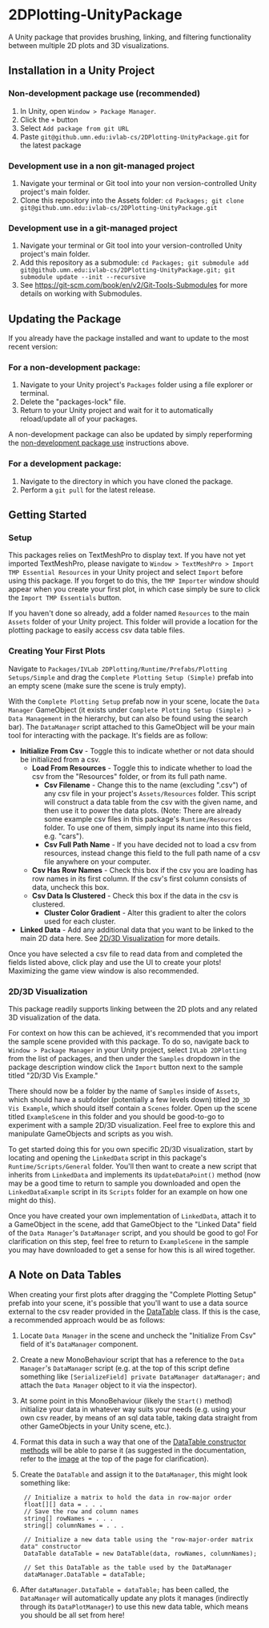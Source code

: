 # 2DPlotting-UnityPackage

A Unity package that provides brushing, linking, and filtering functionality between multiple 2D plots and 3D visualizations.

## Installation in a Unity Project

### Non-development package use (recommended)
1. In Unity, open `Window > Package Manager`. 
2. Click the ```+``` button
3. Select ```Add package from git URL```
4. Paste ```git@github.umn.edu:ivlab-cs/2DPlotting-UnityPackage.git``` for the latest package

### Development use in a non git-managed project
1. Navigate your terminal or Git tool into your non version-controlled Unity project's main folder. 
2. Clone this repository into the Assets folder: ```cd Packages; git clone git@github.umn.edu:ivlab-cs/2DPlotting-UnityPackage.git```

### Development use in a git-managed project
1. Navigate your terminal or Git tool into your version-controlled Unity project's main folder. 
2. Add this repository as a submodule: ```cd Packages; git submodule add git@github.umn.edu:ivlab-cs/2DPlotting-UnityPackage.git; git submodule update --init --recursive```
3. See https://git-scm.com/book/en/v2/Git-Tools-Submodules for more details on working with Submodules. 

## Updating the Package

If you already have the package installed and want to update to the most recent version:

### For a non-development package:
1. Navigate to your Unity project's `Packages` folder using a file explorer or terminal.
2. Delete the "packages-lock" file.
3. Return to your Unity project and wait for it to automatically reload/update all of your packages.

A non-development package can also be updated by simply reperforming the [non-development package use](#non-development-package-use-recommended) instructions above.

### For a development package:
1. Navigate to the directory in which you have cloned the package.
2. Perform a `git pull` for the latest release.

## Getting Started

### Setup

This packages relies on TextMeshPro to display text. If you have not yet imported TextMeshPro, please navigate to `Window > TextMeshPro > Import TMP Essential Resources` in your Unity project and select `Import` before using this package. If you forget to do this, the `TMP Importer` window should appear when you create your first plot, in which case simply be sure to click the `Import TMP Essentials` button.

If you haven't done so already, add a folder named `Resources` to the main `Assets` folder of your Unity project. This folder will provide a location for the plotting package to easily access csv data table files.

### Creating Your First Plots

Navigate to `Packages/IVLab 2DPlotting/Runtime/Prefabs/Plotting Setups/Simple` and drag the `Complete Plotting Setup (Simple)` prefab into an empty scene (make sure the scene is truly empty).

With the `Complete Plotting Setup` prefab now in your scene, locate the `Data Manager` GameObject (it exists under `Complete Plotting Setup (Simple) > Data Management` in the hierarchy, but can also be found using the search bar). The `DataManager` script attached to this GameObject will be your main tool for interacting with the package. It's fields are as follow:
- **Initialize From Csv** - Toggle this to indicate whether or not data should be initialized from a csv.
  - **Load From Resources** - Toggle this to indicate whether to load the csv from the "Resources" folder, or from its full path name.
    - **Csv Filename** - Change this to the name (excluding ".csv") of any csv file in your project's `Assets/Resources` folder. This script will construct a data table from the csv with the given name, and then use it to power the data plots. (Note: There are already some example csv files in this package's `Runtime/Resources` folder. To use one of them, simply input its name into this field, e.g. "cars").
    - **Csv Full Path Name** - If you have decided not to load a csv from resources, instead change this field to the full path name of a csv file anywhere on your computer.
  - **Csv Has Row Names** - Check this box if the csv you are loading has row names in its first column. If the csv's first column consists of data, uncheck this box.
  - **Csv Data Is Clustered** - Check this box if the data in the csv is clustered.
    - **Cluster Color Gradient** - Alter this gradient to alter the colors used for each cluster.
- **Linked Data** - Add any additional data that you want to be linked to the main 2D data here. See [2D/3D Visualization](#2d3d-visualization) for more details.

Once you have selected a csv file to read data from and completed the fields listed above, click play and use the UI to create your plots! Maximizing the game view window is also recommended.

### 2D/3D Visualization

This package readily supports linking between the 2D plots and any related 3D visualization of the data. 

For context on how this can be achieved, it's recommended that you import the sample scene provided with this package. To do so, navigate back to `Window > Package Manager` in your Unity project, select `IVLab 2DPlotting` from the list of packages, and then under the `Samples` dropdown in the package description window click the `Import` button next to the sample titled "2D/3D Vis Example." 

There should now be a folder by the name of `Samples` inside of `Assets`, which should have a subfolder (potentially a few levels down) titled `2D_3D Vis Example`, which should itself contain a `Scenes` folder. Open up the scene titled `ExampleScene` in this folder and you should be good-to-go to experiment with a sample 2D/3D visualization. Feel free to explore this and manipulate GameObjects and scripts as you wish.

To get started doing this for you own specific 2D/3D visualization, start by locating and opening the `LinkedData` script in this package's `Runtime/Scripts/General` folder. You'll then want to create a new script that inherits from `LinkedData` and implements its `UpdateDataPoint()` method (now may be a good time to return to sample you downloaded and open the `LinkedDataExample` script in its `Scripts` folder for an example on how one might do this). 

Once you have created your own implementation of `LinkedData`, attach it to a GameObject in the scene, add that GameObject to the "Linked Data" field of the `Data Manager`'s `DataManager` script, and you should be good to go! For clarification on this step, feel free to return to `ExampleScene` in the sample you may have downloaded to get a sense for how this is all wired together.

## A Note on Data Tables

When creating your first plots after dragging the "Complete Plotting Setup" prefab into your scene, it's possible that you'll want to use a data source external to the csv reader provided in the [DataTable](https://pages.github.umn.edu/ivlab-cs/2DPlotting-UnityPackage/api/IVLab.Plotting.DataTable.html) class. If this is the case, a recommended approach would be as follows:
1. Locate `Data Manager` in the scene and uncheck the "Initialize From Csv" field of it's `DataManager` component.
2. Create a new MonoBehaviour script that has a reference to the `Data Manager`'s `DataManager` script (e.g. at the top of this script define something like `[SerializeField] private DataManager dataManager;` and attach the `Data Manager` object to it via the inspector).
3. At some point in this MonoBehaviour (likely the `Start()` method) initialize your data in whatever way suits your needs (e.g. using your own csv reader, by means of an sql data table, taking data straight from other GameObjects in your Unity scene, etc.).
4. Format this data in such a way that one of the [DataTable constructor methods](https://pages.github.umn.edu/ivlab-cs/2DPlotting-UnityPackage/api/IVLab.Plotting.DataTable.html) will be able to parse it (as suggested in the documentation, refer to the [image](https://pages.github.umn.edu/ivlab-cs/2DPlotting-UnityPackage/api/IVLab.Plotting.DataTable.html) at the top of the page for clarification).
5. Create the `DataTable` and assign it to the `DataManager`, this might look something like:
        
        // Initialize a matrix to hold the data in row-major order
        float[][] data = . . .
        // Save the row and column names
        string[] rowNames = . . .
        string[] columnNames = . . .

        // Initialize a new data table using the "row-major-order matrix data" constructor
        DataTable dataTable = new DataTable(data, rowNames, columnNames);

        // Set this DataTable as the table used by the DataManager
        dataManager.DataTable = dataTable;
6. After `dataManager.DataTable = dataTable;` has been called, the `DataManager` will automatically update any plots it manages (indirectly through its `DataPlotManager`) to use this new data table, which means you should be all set from here!
